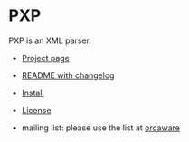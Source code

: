 # PXP

PXP is an XML parser.

 - [Project page](http://projects.camlcity.org/projects/pxp.html)

 - [README with changelog](doc/README.xml)

 - [Install](doc/INSTALL.xml)

 - [License](LICENSE)

 - mailing list: please use the list at
   [orcaware](http://www.orcaware.com/mailman/listinfo/ocaml-pxp-users)
